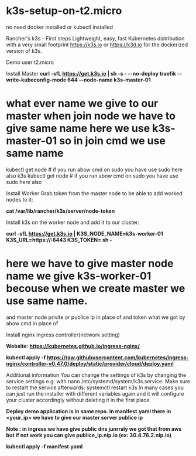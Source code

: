 # k3s-setup-on-t2.micro

no need docker installed or kubectl installed 

Rancher's k3s - First steps
Lightweight, easy, fast Kubernetes distribution with a very small footprint
https://k3s.io or https://k3d.io for the dockerized version of k3s.

Demo
user t2.micro 

Install Master
**curl -sfL https://get.k3s.io | sh -s - --no-deploy traefik --write-kubeconfig-mode 644 --node-name k3s-master-01**

# what ever name we give to our master when join node we have to give same name here we use k3s-master-01 so in join cmd we use same name 

kubectl get  node      # if you run abow cmd on sudo you have use sudo here also 
k3s kubectl get node   # if you run abow cmd on sudo you have use sudo here also

Install Worker
Grab token from the master node to be able to add worked nodes to it:

**cat /var/lib/rancher/k3s/server/node-token**

Install k3s on the worker node and add it to our cluster:

**curl -sfL https://get.k3s.io | K3S_NODE_NAME=k3s-worker-01 K3S_URL=https://<IP>:6443 K3S_TOKEN=<TOKEN> sh -**
  
# here we have to give master node name we give k3s-worker-01 becouse when we create master we use same name.
  and master node privite or publice ip in place of <ip> and token what we got by abow cmd in place of <TOKEN> 

Install nginx ingress controller(network setting)
  
**Website: https://kubernetes.github.io/ingress-nginx/**
  
**kubectl apply -f https://raw.githubusercontent.com/kubernetes/ingress-nginx/controller-v0.47.0/deploy/static/provider/cloud/deploy.yaml**
  
Additional information
You can change the settings of k3s by changing the service settings e.g. with nano /etc/systemd/system/k3s.service.
Make sure to restart the service afterwards: systemctl restart k3s
In many cases you can just run the installer with different variables again and it will configure your cluster accordingly without deleting it in the first place.

**Deploy demo application is in same repo. in manifest.yaml there in <your_ip> we have to give our master server publice ip**

 **Note : in ingress we have give public dns junrraly we got that from aws but if not work you can give publice_ip.nip.io (ex: 30.4.76.2.nip.io)**
  
**kubectl apply -f manifest.yaml**
